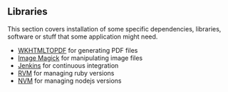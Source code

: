 ## Libraries

This section covers installation of some specific dependencies, libraries, software or stuff that some application might need.

- [WKHTMLTOPDF](wkhtmltopdf.md) for generating PDF files
- [Image Magick](image-magick.md) for manipulating image files
- [Jenkins](jenkins.md) for continuous integration
- [RVM](rvm.md) for managing ruby versions
- [NVM](nvm.md) for managing nodejs versions
